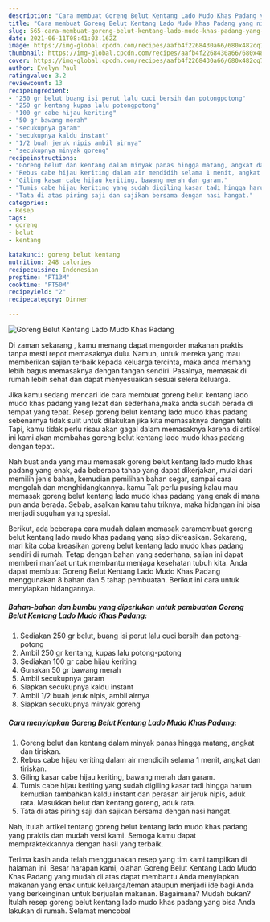 ```yaml
---
description: "Cara membuat Goreng Belut Kentang Lado Mudo Khas Padang yang nikmat Untuk Jualan"
title: "Cara membuat Goreng Belut Kentang Lado Mudo Khas Padang yang nikmat Untuk Jualan"
slug: 565-cara-membuat-goreng-belut-kentang-lado-mudo-khas-padang-yang-nikmat-untuk-jualan
date: 2021-06-11T08:41:03.162Z
image: https://img-global.cpcdn.com/recipes/aafb4f2268430a66/680x482cq70/goreng-belut-kentang-lado-mudo-khas-padang-foto-resep-utama.jpg
thumbnail: https://img-global.cpcdn.com/recipes/aafb4f2268430a66/680x482cq70/goreng-belut-kentang-lado-mudo-khas-padang-foto-resep-utama.jpg
cover: https://img-global.cpcdn.com/recipes/aafb4f2268430a66/680x482cq70/goreng-belut-kentang-lado-mudo-khas-padang-foto-resep-utama.jpg
author: Evelyn Paul
ratingvalue: 3.2
reviewcount: 13
recipeingredient:
- "250 gr belut buang isi perut lalu cuci bersih dan potongpotong"
- "250 gr kentang kupas lalu potongpotong"
- "100 gr cabe hijau keriting"
- "50 gr bawang merah"
- "secukupnya garam"
- "secukupnya kaldu instant"
- "1/2 buah jeruk nipis ambil airnya"
- "secukupnya minyak goreng"
recipeinstructions:
- "Goreng belut dan kentang dalam minyak panas hingga matang, angkat dan tiriskan."
- "Rebus cabe hijau keriting dalam air mendidih selama 1 menit, angkat dan tiriskan."
- "Giling kasar cabe hijau keriting, bawang merah dan garam."
- "Tumis cabe hijau keriting yang sudah digiling kasar tadi hingga harum kemudian tambahkan kaldu instant dan perasan air jeruk nipis, aduk rata. Masukkan belut dan kentang goreng, aduk rata."
- "Tata di atas piring saji dan sajikan bersama dengan nasi hangat."
categories:
- Resep
tags:
- goreng
- belut
- kentang

katakunci: goreng belut kentang 
nutrition: 248 calories
recipecuisine: Indonesian
preptime: "PT13M"
cooktime: "PT50M"
recipeyield: "2"
recipecategory: Dinner

---
```



![Goreng Belut Kentang Lado Mudo Khas Padang](https://img-global.cpcdn.com/recipes/aafb4f2268430a66/680x482cq70/goreng-belut-kentang-lado-mudo-khas-padang-foto-resep-utama.jpg)

Di zaman  sekarang , kamu memang dapat mengorder makanan praktis tanpa mesti repot memasaknya dulu. Namun, untuk mereka yang mau memberikan sajian terbaik kepada keluarga tercinta, maka anda memang lebih bagus memasaknya dengan tangan sendiri. Pasalnya, memasak di rumah lebih sehat dan dapat menyesuaikan sesuai selera keluarga.

Jika kamu sedang mencari ide cara membuat goreng belut kentang lado mudo khas padang yang lezat dan sederhana,maka anda sudah berada di tempat yang tepat. Resep goreng belut kentang lado mudo khas padang  sebenarnya tidak sulit untuk dilakukan jika kita memasaknya dengan teliti. Tapi, kamu tidak perlu risau akan gagal dalam memasaknya 
karena di artikel ini kami akan membahas goreng belut kentang lado mudo khas padang dengan tepat.  



Nah buat anda yang mau memasak goreng belut kentang lado mudo khas padang yang enak, ada beberapa tahap yang dapat dikerjakan, mulai dari memilih jenis bahan, kemudian pemilihan bahan segar, sampai cara mengolah dan menghidangkannya. kamu Tak perlu pusing kalau mau memasak goreng belut kentang lado mudo khas padang yang enak di mana pun anda berada. Sebab, asalkan kamu  tahu triknya, maka hidangan ini bisa menjadi suguhan yang spesial.

Berikut, ada beberapa cara mudah dalam memasak caramembuat goreng belut kentang lado mudo khas padang yang siap dikreasikan. Sekarang, mari kita coba kreasikan goreng belut kentang lado mudo khas padang sendiri di rumah. Tetap dengan bahan yang sederhana, sajian ini dapat memberi manfaat untuk membantu menjaga kesehatan tubuh kita. Anda dapat membuat Goreng Belut Kentang Lado Mudo Khas Padang menggunakan 8 bahan dan 5 tahap pembuatan. Berikut ini cara untuk menyiapkan hidangannya.

<!--inarticleads1-->

##### Bahan-bahan dan bumbu yang diperlukan untuk pembuatan Goreng Belut Kentang Lado Mudo Khas Padang:

1. Sediakan 250 gr belut, buang isi perut lalu cuci bersih dan potong-potong
1. Ambil 250 gr kentang, kupas lalu potong-potong
1. Sediakan 100 gr cabe hijau keriting
1. Gunakan 50 gr bawang merah
1. Ambil secukupnya garam
1. Siapkan secukupnya kaldu instant
1. Ambil 1/2 buah jeruk nipis, ambil airnya
1. Siapkan secukupnya minyak goreng




<!--inarticleads2-->

##### Cara menyiapkan Goreng Belut Kentang Lado Mudo Khas Padang:

1. Goreng belut dan kentang dalam minyak panas hingga matang, angkat dan tiriskan.
1. Rebus cabe hijau keriting dalam air mendidih selama 1 menit, angkat dan tiriskan.
1. Giling kasar cabe hijau keriting, bawang merah dan garam.
1. Tumis cabe hijau keriting yang sudah digiling kasar tadi hingga harum kemudian tambahkan kaldu instant dan perasan air jeruk nipis, aduk rata. Masukkan belut dan kentang goreng, aduk rata.
1. Tata di atas piring saji dan sajikan bersama dengan nasi hangat.




Nah, itulah artikel tentang  goreng belut kentang lado mudo khas padang  yang praktis dan mudah versi kami. Semoga kamu dapat mempraktekkannya dengan hasil yang terbaik. 

Terima kasih anda telah menggunakan resep yang tim kami tampilkan di halaman ini. Besar harapan kami, olahan  Goreng Belut Kentang Lado Mudo Khas Padang yang mudah di atas dapat membantu Anda menyiapkan makanan yang enak untuk keluarga/teman ataupun menjadi ide bagi Anda yang berkeinginan untuk berjualan makanan. Bagaimana? Mudah bukan? Itulah resep goreng belut kentang lado mudo khas padang yang bisa Anda lakukan di rumah. Selamat mencoba!

